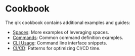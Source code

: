 # Cookbook

The qik cookbook contains additional examples and guides:

- [Spaces](cookbook_spaces.md): More examples of leveraging spaces.
- [Commands](cookbook_commands.md): Common command definition examples.
- [CLI Usage](cookbook_cli.md): Command line interface snippets.
- [CI/CD](cookbook_cicd.md): Patterns for optimizing CI/CD time.